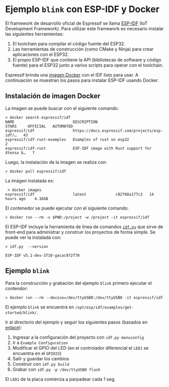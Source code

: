 # Ejemplo `blink` con ESP-IDF y Docker

El framework de desarrollo oficial de Espressif se llama [ESP-IDF](https://docs.espressif.com/projects/esp-idf/en/latest/esp32/) (IoT Development Framework).
Para utilizar este framework es necesario instalar las siguientes herramientas:
1. El toolchain para compilar el código fuente del ESP32.
1. Las herramientas de construcción (como CMake y Ninja) para crear aplicaciones con el ESP32.
1. El propio ESP-IDF que contiene la API (bibliotecas de software y código fuente) para el ESP32 junto a varios scripts para operar con el toolchain.

Espressif brinda una [imagen Docker](https://docs.espressif.com/projects/esp-idf/en/latest/esp32/api-guides/tools/idf-docker-image.html) con el IDF listo para usar.
A continuación se muestran los pasos para instalar ESP-IDF usando Docker.

## Instalación de imagen Docker

La imagen se puede buscar con el siguiente comando:
```
> docker search espressif/idf
NAME                          DESCRIPTION                                     STARS     OFFICIAL   AUTOMATED
espressif/idf                 https://docs.espressif.com/projects/esp-idf/…   43                   
espressif/idf-rust-examples   Examples of rust on esp32                       2                    
espressif/idf-rust            ESP-IDF image with Rust support for Xtensa b…   7
```

Luego, la instalación de la imagen se realiza con:
```
> docker pull espressif/idf
```

La imágen instalada es:
```
 > docker images
espressif/idf                 latest             c82768a177c2   14 hours ago    4.16GB
```

El contenedor se puede ejecutar con el siguiente comando:
```
> docker run --rm -v $PWD:/project -w /project -it espressif/idf
```

El ESP-IDF incluye la herramienta de línea de comandos [`idf.py`](https://docs.espressif.com/projects/esp-idf/en/latest/esp32/api-guides/tools/idf-py.html) que sirve de front-end para administrar y construir los proyectos de forma simple. 
Se puede ver la instalada con:
```
> idf.py  --version

ESP-IDF v5.1-dev-3710-gacac972f70
```

## Ejemplo `blink`

Para la construcción y grabación del ejemplo `blink` primero ejecutar el contendor:
```
> docker run --rm --device=/dev/ttyUSB0:/dev/ttyUSB0 -it espressif/idf
```

El ejemplo `blink` se encuentra en `/opt/esp/idf/examples/get-started/blink/`.

Ir al directorio del ejemplo y seguir los siguientes pasos (basados en [enlace](https://github.com/espressif/esp-idf/tree/master/examples/get-started/blink)):
  1. Ingresar a la configuración del proyecto con `idf.py menuconfig`
  1. Ir a `Example Configuration`
  1. Modificar el GPIO del LED (en el controlador diferencial el `LED1` se encuentra en el `GPIO33`)
  1. Salir y guardar los cambios
  1. Construir con `idf.py build`
  1. Grabar con `idf.py -p /dev/ttyUSB0 flash`

El `LED1` de la placa comienza a parpadear cada 1 seg.
